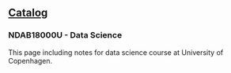 ## [Catalog](/UCPH_courses)

### NDAB18000U - Data Science

This page including notes for data science course at University of Copenhagen.
